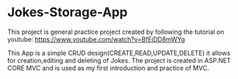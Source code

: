 # Jokes-Storage-App
This project is general practice project created by following the tutorial on youtube: https://www.youtube.com/watch?v=BfEjDD8mWYg

This App is a simple CRUD design(CREATE,READ,UPDATE,DELETE) it allows for creation,editing and deleting of Jokes.
The project is created in ASP.NET CORE MVC and is used as my first introduction and practice of MVC.
